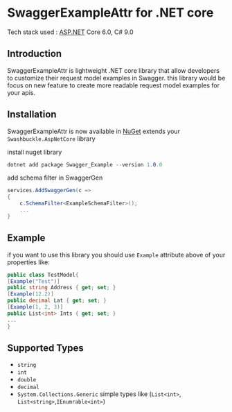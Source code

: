 
# SwaggerExampleAttr for .NET core

Tech stack used :  [ASP.NET](http://asp.net/)  Core 6.0, C# 9.0
## Introduction
SwaggerExampleAttr is lightweight .NET core library that allow developers to customize their request model examples in Swagger. this library would be focus on new feature to create more readable request model examples for your apis.

## Installation
SwaggerExampleAttr is now available in [NuGet](https://www.nuget.org/packages/Microsoft.EntityFrameworkCore) extends your ```Swashbuckle.AspNetCore``` library

install nuget library
```c#
dotnet add package Swagger_Example --version 1.0.0
```
add schema filter in SwaggerGen
```c#
services.AddSwaggerGen(c =>  
{  
    c.SchemaFilter<ExampleSchemaFilter>();
    ...
}
```
## Example
if you want to use this library you should use `Example` attribute above of your properties like:
```c#
public class TestModel{
[Example("Test")]   
public string Address { get; set; }
[Example(12.2)]   
public decimal Lat { get; set; }
[Example(1, 2, 3)]   
public List<int> Ints { get; set; }
...
}
```
## Supported Types

- `string`
- `int`
- `double`
- `decimal`
- `System.Collections.Generic` simple types like (`List<int>`, `List<string>`,`IEnumrable<int>`)
